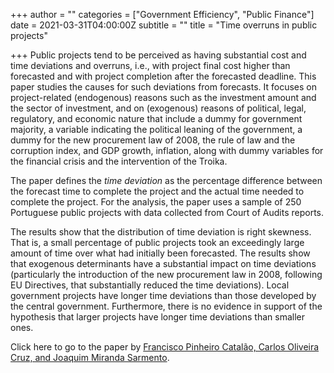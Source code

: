 +++
author = ""
categories = ["Government Efficiency", "Public Finance"]
date = 2021-03-31T04:00:00Z
subtitle = ""
title = "Time overruns in public projects"

+++
Public projects tend to be perceived as having substantial cost and time deviations and overruns, i.e., with project final cost higher than forecasted and with project completion after the forecasted deadline. This paper studies the causes for such deviations from forecasts. It focuses on project-related (endogenous) reasons such as the investment amount and the sector of investment, and on (exogenous) reasons of political, legal, regulatory, and economic nature that include a dummy for government majority, a variable indicating the political leaning of the government, a dummy for the new procurement law of 2008, the rule of law and the corruption index, and GDP growth, inflation, along with dummy variables for the financial crisis and the intervention of the Troika.

The paper defines the _time deviation_ as the percentage difference between the forecast time to complete the project and the actual time needed to complete the project. For the analysis, the paper uses a sample of 250 Portuguese public projects with data collected from Court of Audits reports.

The results show that the distribution of time deviation is right skewness. That is, a small percentage of public projects took an exceedingly large amount of time over what had initially been forecasted. The results show that exogenous determinants have a substantial impact on time deviations (particularly the introduction of the new procurement law in 2008, following EU Directives, that substantially reduced the time deviations). Local government projects have longer time deviations than those developed by the central government. Furthermore, there is no evidence in support of the hypothesis that larger projects have longer time deviations than smaller ones.

Click here to go to the paper by [Francisco Pinheiro Catalão, Carlos Oliveira Cruz, and Joaquim Miranda Sarmento](https://ascelibrary.org/doi/abs/10.1061/%28ASCE%29IS.1943-555X.0000597?af=R&).